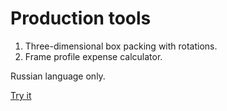 # Production tools

1. Three-dimensional box packing with rotations.
2. Frame profile expense calculator.

Russian language only.

[Try it](https://enotofil.github.io "enotofil.github.io")
